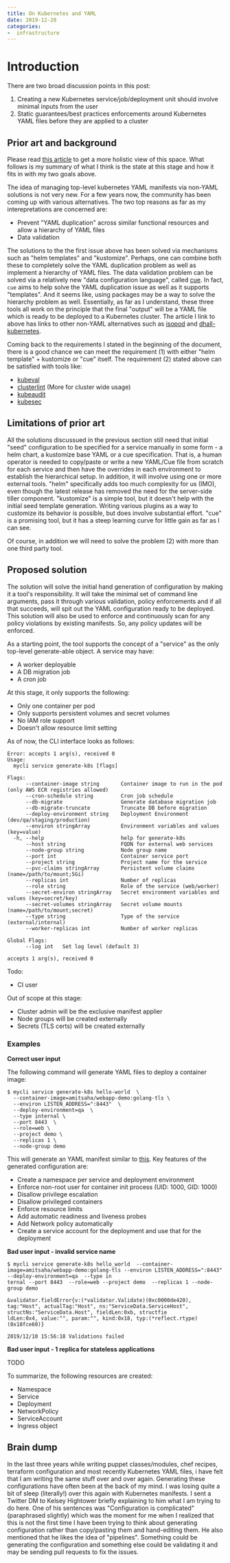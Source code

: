 ```yaml
---
title: On Kubernetes and YAML
date: 2019-12-20
categories:
-  infrastructure
---
```



# Introduction

There are two broad discussion points in this post:

1. Creating a new  Kubernetes service/job/deployment unit should involve minimal inputs from the user
2. Static guarantees/best practices enforcements around Kubernetes YAML files before they are applied to a cluster


## Prior art and background

Please read [this article](https://blog.cedriccharly.com/post/20191109-the-configuration-complexity-curse/) to
get a more holistic view of this space. What follows is my summary of what I think is the state at this stage
and how it fits in with my two goals above.

The idea of managing top-level kubernetes YAML manifests via non-YAML solutions is not very new.
For a few years now, the community has been coming up with various alternatives. The
two top reasons as far as my interepretations are concerned are:

- Prevent "YAML duplication" across similar functional resources and allow a hierarchy of YAML files
- Data validation

The solutions to the the first issue above has been solved via mechanisms such as "helm templates"
and "kustomize". Perhaps, one can combine both these to completely solve the YAML duplication problem
as well as implement a hierarchy of YAML files. The data validation problem can be solved via a relatively 
new "data configuration language", called [cue](https://cuelang.org). In fact, `cue` aims to help solve 
the YAML duplication issue as well as it supports "templates". And it seems like, using packages may be a way
to solve the hierarchy problem as well. Essentially, as far as I understand, these three tools all work on the 
principle that the final "output" will be a YAML file which is ready to be deployed to a Kubernetes cluster.
The article I link to above has links to other non-YAML alternatives such as [isopod](https://github.com/cruise-automation/isopod)
and [dhall-kubernetes](https://github.com/dhall-lang/dhall-kubernetes).

Coming back to the requirements I stated in the beginning of the document, there is a good chance we 
can meet the requirement (1) with either "helm template" + kustomize or "cue" itself. The requirement
(2) stated above can be satisfied with tools like:

- [kubeval](https://github.com/instrumenta/kubeval)
- [clusterlint](https://github.com/digitalocean/clusterlint) (More for cluster wide usage)
- [kubeaudit](https://github.com/Shopify/kubeaudit)
- [kubesec](https://github.com/controlplaneio/kubesec)

## Limitations of prior art

All the solutions discussued in the previous section still need that initial "seed" configuration to be
specified for a service manually in some form - a helm chart, a kustomize base YAML or a cue specification.
That is, a human operator is needed to copy/paste or write a new YAML/Cue file from scratch for each service 
and then have the overrides in each environment to establish the hierarchical setup. In addition, it will involve
using one or more external tools. "helm" specifically adds too much complexity for us (IMO), even though
the latest release has removed the need for the server-side tiller component. "kustomize" is a simple tool,
but it doesn't help with the initial seed template generation. Writing various plugins as a way
to customize its behavior is possible, but does involve substantial effort. "cue" is a promising tool, but it has a steep
learning curve for little gain as far as I can see.

Of course, in addition we will need to solve the problem (2) with more than one third party tool.

## Proposed solution

The solution will solve the initial hand generation of configuration by making it a tool's responsibility. It will take
the minimal set of command line arguments, pass it through various validation, policy enforcements and if all that
succeeds, will spit out the YAML configuration ready to be deployed. This solution will also be used to enforce and
continuously scan for any policy violations by existing manifests. So, any policy updates will be enforced.

As a starting point, the tool supports the concept of a "service" as the only top-level
generate-able object. A service may have:

- A worker deployable
- A DB migration job
- A cron job

At this stage, it only supports the following:

- Only one container per pod
- Only supports persistent volumes and secret volumes
- No IAM role support
- Doesn't allow resource limit setting


As of now, the CLI interface looks as follows:

```
Error: accepts 1 arg(s), received 0
Usage:
  mycli service generate-k8s [flags]

Flags:
      --container-image string       Container image to run in the pod (only AWS ECR registries allowed)
      --cron-schedule string         Cron job schedule
      --db-migrate                   Generate database migration job
      --db-migrate-truncate          Truncate DB before migration
      --deploy-environment string    Deployment Environment (dev/qa/staging/production)
      --environ stringArray          Environment variables and values (key=value)
  -h, --help                         help for generate-k8s
      --host string                  FQDN for external web services
      --node-group string            Node group name
      --port int                     Container service port
      --project string               Project name for the service
      --pvc-claims stringArray       Persistent volume claims (name=/path/to/mount;5Gi)
      --replicas int                 Number of replicas
      --role string                  Role of the service (web/worker)
      --secret-environ stringArray   Secret environment variables and values (key=secret/key)
      --secret-volumes stringArray   Secret volume mounts (name=/path/to/mount;secret)
      --type string                  Type of the service (external/internal)
      --worker-replicas int          Number of worker replicas

Global Flags:
      --log int   Set log level (default 3)

accepts 1 arg(s), received 0

```

Todo:

- CI user

Out of scope at this stage:

- Cluster admin will be the exclusive manifest applier
- Node groups will be created externally
- Secrets (TLS certs) will be created externally

### Examples

**Correct user input**

The following command will generate YAML files to deploy a container image:

```
$ mycli service generate-k8s hello-world  \
  --container-image=amitsaha/webapp-demo:golang-tls \
  --environ LISTEN_ADDRESS=":8443"  \
  --deploy-environment=qa  \
  --type internal \
  --port 8443  \
  --role=web \
  --project demo \ 
  --replicas 1 \
  --node-group demo 
```

This will generate an YAML manifest similar to [this](./example_generated.yaml). Key features of the generated configuration are:

- Create a namespace per service and deployment environment
- Enforce non-root user for container init process (UID: 1000, GID: 1000)
- Disallow privilege escalation
- Disallow privileged containers
- Enforce resource limits
- Add automatic readiness and liveness probes
- Add Network policy automatically
- Create a service account for the deployment and use that for the deployment

**Bad user input - invalid service name**

```
$ mycli service generate-k8s hello_world  --container-image=amitsaha/webapp-demo:golang-tls --environ LISTEN_ADDRESS=":8443"  --deploy-environment=qa  --type in
ternal --port 8443  --role=web --project demo  --replicas 1 --node-group demo   

&validator.fieldError{v:(*validator.Validate)(0xc0000de420), tag:"Host", actualTag:"Host", ns:"ServiceData.ServiceHost", structNs:"ServiceData.Host", fieldLen:0xb, structfie
ldLen:0x4, value:"", param:"", kind:0x18, typ:(*reflect.rtype)(0x18fce60)}

2019/12/10 15:56:18 Validations failed

```

**Bad user input - 1 replica for stateless applications**

TODO


To summarize, the following resources are created:

- Namespace
- Service
- Deployment
- NetworkPolicy
- ServiceAccount
- Ingress object

## Brain dump

In the last three years while writing puppet classes/modules, chef recipes, terraform configuration
and most recently Kubernetes YAML files, i have felt that I am writing the same stuff over and over
again. Generating these configurations have often been at the back of my mind. I was losing quite a
bit of sleep (literally!) over this again with Kubernetes manifests. I sent a Twitter DM to Kelsey
Hightower briefly explaining to him what I am trying to do here. One of his sentences was "Configuration
is complicated" (paraphrased slightly) which was the moment for me when I realized that this is not
the first time I have been trying to think about generating configuration rather than copy/pasting them
and hand-editing them. He also mentioned that he likes the idea of "pipelines". Something could be
generating the configuration and something else could be validating it and may be sending pull requests
to fix the issues.
